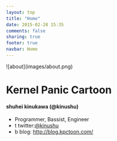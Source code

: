 ```yaml
---
layout: top
title: "Home"
date: 2015-02-28 15:35
comments: false
sharing: true
footer: true
navbar: Home
---
```


<div markdown="1" class="row">

<div markdown="1" class="col-md-6">
<div markdown="1" class="text-center head_img">
![about](images/about.png)
</div>
</div>

<div markdown="1" class="col-md-6">

# Kernel Panic Cartoon

#### shuhei kinukawa (@kinushu)

+ Programmer, Bassist, Engineer
+ <span class="sv_icon">t</span> twitter:[@kinushu](http://twitter.com/kinushu)
+ <span class="sv_icon">b</span> blog:   <http://blog.kpctoon.com/>

</div>

</div>
